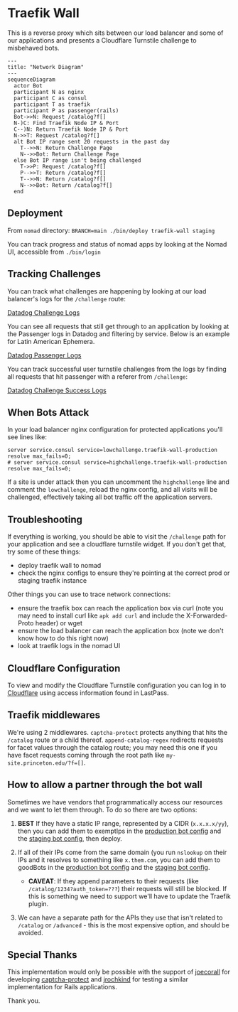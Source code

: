 # Traefik Wall

This is a reverse proxy which sits between our load balancer and some of our applications and presents a Cloudflare Turnstile challenge to misbehaved bots.

```mermaid
---
title: "Network Diagram"
---
sequenceDiagram
  actor Bot
  participant N as nginx
  participant C as consul
  participant T as traefik
  participant P as passenger(rails)
  Bot->>N: Request /catalog?f[]
  N-)C: Find Traefik Node IP & Port
  C--)N: Return Traefik Node IP & Port
  N->>T: Request /catalog?f[]
  alt Bot IP range sent 20 requests in the past day
    T-->>N: Return Challenge Page
    N-->>Bot: Return Challenge Page
  else Bot IP range isn't being challenged
    T->>P: Request /catalog?f[]
    P-->>T: Return /catalog?f[]
    T-->>N: Return /catalog?f[]
    N-->>Bot: Return /catalog?f[]
  end
```

## Deployment

From `nomad` directory: `BRANCH=main ./bin/deploy traefik-wall staging`

You can track progress and status of nomad apps by looking at the Nomad UI, accessible from `./bin/login`

## Tracking Challenges

You can track what challenges are happening by looking at our load balancer's logs for the `/challenge` route:

[Datadog Challenge Logs](https://app.datadoghq.com/logs?query=service%3Aadc%20%23challenged%3A%22%2Fchallenge%22&agg_m=count&agg_m_source=base&agg_t=count&calculated_fields=challenged%3Dsplit_before%28%40uri%5C%2C%22%3F%22%5C%2C0%29&clustering_pattern_field_path=%40uri&cols=host%2Cservice%2C%23challenged&fromUser=true&messageDisplay=inline&refresh_mode=sliding&storage=hot&stream_sort=desc&viz=stream&from_ts=1740689020346&to_ts=1740692620346&live=true)

You can see all requests that still get through to an application by looking at the Passenger logs in Datadog and filtering by service. Below is an example for Latin American Ephemera.

[Datadog Passenger Logs](https://app.datadoghq.com/logs?query=source%3Anginx%20%40http.method%3AGET%20-%40http.useragent%3A%28%22nginx%2F1.27.2%20%28health%20check%29%22%20OR%20%22checkmk-active-httpv2%2F2.3.0%22%29%20service%3Alae&agg_m=count&agg_m_source=base&agg_t=count&clustering_pattern_field_path=message&cols=host%2Cservice&messageDisplay=inline&refresh_mode=sliding&storage=hot&stream_sort=desc&viz=stream&from_ts=1741108503749&to_ts=1741194903749&live=true)

You can track successful user turnstile challenges from the logs by finding all requests that hit passenger with a referer from `/challenge`:

[Datadog Challenge Success Logs](https://app.datadoghq.com/logs?query=source%3Anginx%20%40http.method%3AGET%20-%40http.useragent%3A%28%22nginx%2F1.27.2%20%28health%20check%29%22%20OR%20%22checkmk-active-httpv2%2F2.3.0%22%29%20challenge%20%23first_path_part%3A%22%2Fcatalo%22&agg_m=count&agg_m_source=base&agg_t=count&analyticsOptions=%5B%22line%22%2C%22dog_classic%22%2Cnull%2Cnull%2C%22value%22%5D&calculated_fields=first_path_part%3Dleft%28%40http.url_details.path%5C%2C7%29&clustering_pattern_field_path=message&cols=host%2Cservice%2C%23first_path_part&fromUser=true&messageDisplay=inline&refresh_mode=sliding&storage=hot&stream_sort=desc&viz=timeseries&from_ts=1741280267292&to_ts=1741366667292&live=true)

## When Bots Attack

In your load balancer nginx configuration for protected applications you'll see lines like:

```
server service.consul service=lowchallenge.traefik-wall-production resolve max_fails=0;
# server service.consul service=highchallenge.traefik-wall-production resolve max_fails=0;
```

If a site is under attack then you can uncomment the `highchallenge` line and comment the `lowchallenge`, reload the nginx config, and all visits will be challenged, effectively taking all bot traffic off the application servers.

## Troubleshooting

If everything is working, you should be able to visit the `/challenge` path for your application and see a cloudflare turnstile widget. If you don't get that, try some of these things:

- deploy traefik wall to nomad
- check the nginx configs to ensure they're pointing at the correct prod or staging traefik instance

Other things you can use to trace network connections:

- ensure the traefik box can reach the application box via curl (note you may need to install curl like `apk add curl` and include the X-Forwarded-Proto header) or wget
- ensure the load balancer can reach the application box (note we don't know how to do this right now)
- look at traefik logs in the nomad UI

## Cloudflare Configuration

To view and modify the Cloudflare Turnstile configuration you can log in to [Cloudflare](https://dash.cloudflare.com/login) using access information found in LastPass.

## Traefik middlewares

We're using 2 middlewares. `captcha-protect` protects anything that hits the `/catalog` route or a child thereof. `append-catalog-regex` redirects requests for facet values through the catalog route; you may need this one if you have facet requests coming through the root path like `my-site.princeton.edu/?f=[]`.

## How to allow a partner through the bot wall

Sometimes we have vendors that programmatically access our resources and we want to let them through. To do so there are two options:

1. **BEST** If they have a static IP range, represented by a CIDR (`x.x.x.x/yy`), then you can add them to exemptIps in the [production bot config](https://github.com/pulibrary/princeton_ansible/blob/main/nomad/traefik-wall/deploy/bot-plugin-production.tpl.yml#L18) and the [staging bot config](https://github.com/pulibrary/princeton_ansible/blob/main/nomad/traefik-wall/deploy/bot-plugin-staging.tpl.yml#L18), then deploy.

2. If all of their IPs come from the same domain (you run `nslookup` on their IPs and it resolves to something like `x.them.com`, you can add them to goodBots in the [production bot config](https://github.com/pulibrary/princeton_ansible/blob/main/nomad/traefik-wall/deploy/bot-plugin-production.tpl.yml#L12) and the [staging bot config](https://github.com/pulibrary/princeton_ansible/blob/main/nomad/traefik-wall/deploy/bot-plugin-staging.tpl.yml#L12).
    * **CAVEAT**: If they append parameters to their requests (like `/catalog/1234?auth_token=???`) their requests will still be blocked. If this is something we need to support we'll have to update the Traefik plugin.

3. We can have a separate path for the APIs they use that isn't related to `/catalog` or `/advanced` - this is the most expensive option, and should be avoided.

## Special Thanks

This implementation would only be possible with the support of [joecorall](https://github.com/joecorall) for developing [captcha-protect](https://github.com/libops/captcha-protect) and [jrochkind](https://github.com/jrochkind) for testing a similar implementation for Rails applications.

Thank you.
